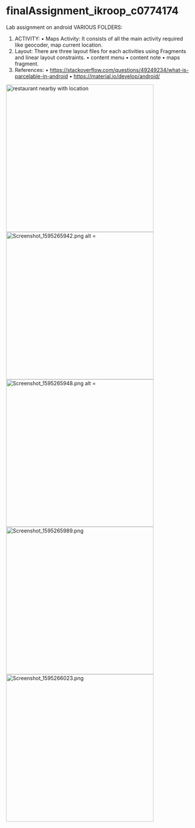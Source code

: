 # finalAssignment_ikroop_c0774174
Lab assignment on android
VARIOUS FOLDERS:
1)	ACTIVITY: 
•	Maps Activity: It consists of all the main activity required like geocoder, map current location.
2)	Layout: There are three layout files for each activities using Fragments and linear layout constraints.
•	content menu
•	content note
• maps fragment.
3)	References: 
•	https://stackoverflow.com/questions/49249234/what-is-parcelable-in-android
•	https://material.io/develop/android/
<img src="https://s7.gifyu.com/images/Screenshot_159526592629d8660afac8c3c8.md.png" alt = "restaurant nearby with location" height = "400" width = "400" border="0" />
<img src="https://s7.gifyu.com/images/Screenshot_1595265942.md.png" alt="Screenshot_1595265942.png alt = "nearby museums" height = "400" width = "400" border="0" />
<img src="https://s7.gifyu.com/images/Screenshot_1595265948.md.png" alt="Screenshot_1595265948.png alt = "nearbt cafes" height = "400" width = "400"  border="0" />
<img src="https://s7.gifyu.com/images/Screenshot_1595265989.md.png" alt="Screenshot_1595265989.png"  alt = "distance and direction" height = "400" width = "400" border="0" />
<img src="https://s7.gifyu.com/images/Screenshot_1595266023.md.png" alt="Screenshot_1595266023.png" height = "400" width = "400" border="0" />
